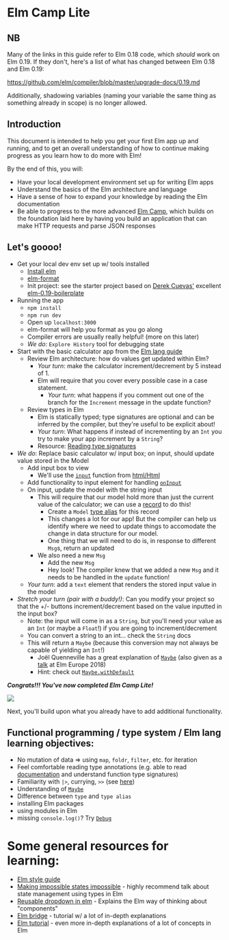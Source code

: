 # Elm Camp Lite

## NB

Many of the links in this guide refer to Elm 0.18 code, which _should_ work on Elm 0.19. If they don't, here's a list of what has changed between Elm 0.18 and Elm 0.19:

https://github.com/elm/compiler/blob/master/upgrade-docs/0.19.md

Additionally, shadowing variables (naming your variable the same thing as something already in scope) is no longer allowed.

## Introduction

This document is intended to help you get your first Elm app up and running, and to get an overall understanding of how to continue making progress as you learn how to do more with Elm!

By the end of this, you will:

- Have your local development environment set up for writing Elm apps
- Understand the basics of the Elm architecture and language
- Have a sense of how to expand your knowledge by reading the Elm documentation
- Be able to progress to the more advanced [Elm Camp](./elm-camp.md), which builds on the foundation laid here by having you build an application that can make HTTP requests and parse JSON responses

## Let's goooo!

- Get your local dev env set up w/ tools installed
  - [Install elm](https://guide.elm-lang.org/install.html)
  - [elm-format](https://github.com/avh4/elm-format)
  - Init project: see the starter project based on [Derek Cuevas'](https://github.com/DerekCuevas/) excellent [elm-0.19-boilerplate](https://github.com/ElmLA/elm-0.19-boilerplate)
- Running the app
  - `npm install`
  - `npm run dev`
  - Open up `localhost:3000`
  - elm-format will help you format as you go along
  - Compiler errors are usually really helpful! (more on this later)
  - _We do_: `Explore History` tool for debugging state
- Start with the basic calculator app from the [Elm lang guide](https://guide.elm-lang.org/architecture/buttons.html)
  - Review Elm architecture: how do values get updated within Elm?
    - _Your turn_: make the calculator increment/decrement by 5 instead of 1.
    - Elm will require that you cover every possible case in a case statement.
      - _Your turn_: what happens if you comment out one of the branch for the `Increment` message in the update function?
  - Review types in Elm
    - Elm is statically typed; type signatures are optional and can be inferred by the compiler, but they're useful to be explicit about!
    - _Your turn_: What happens if instead of incrementing by an `Int` you try to make your app increment by a `String`?
    - Resource: [Reading type signatures](https://guide.elm-lang.org/types/reading_types.html)
- _We do_: Replace basic calculator w/ input box; on input, should update value stored in the Model
  - Add input box to view
    - We'll use the [`input`](https://package.elm-lang.org/packages/elm-lang/html/latest/Html#input) function from [html/Html](https://package.elm-lang.org/packages/elm-lang/html/latest/Html)
  - Add functionality to input element for handling [`onInput`](https://package.elm-lang.org/packages/elm-lang/html/latest/Html-Events#onInput)
  - On input, update the model with the string input
    - This will require that our model hold more than just the current value of the calculator; we can use a [record](https://elm-lang.org/docs/records) to do this!
      - Create a `Model` [type alias](https://guide.elm-lang.org/types/type_aliases.html) for this record
      - This changes a lot for our app! But the compiler can help us identify where we need to update things to accomodate the change in data structure for our model.
      - One thing that we will need to do is, in response to different `Msg`s, return an updated
    - We also need a new `Msg`
      - Add the new `Msg`
      - Hey look! The compiler knew that we added a new `Msg` and it needs to be handled in the `update` function!
  - _Your turn_: add a `text` element that renders the stored input value in the model
- _Stretch your turn (pair with a buddy!)_: Can you modify your project so that the +/- buttons increment/decrement based on the value inputted in the input box?
  - Note: the input will come in as a `String`, but you'll need your value as an `Int` (or maybe a `Float`!) if you are going to increment/decrement
  - You can convert a string to an int... check the `String` docs
  - This will return a `Maybe` (because this conversion may not always be capable of yielding an `Int`!)
    - Joël Quenneville has a great explanation of [`Maybe`](https://robots.thoughtbot.com/maybe-mechanics) (also given as a [talk](https://www.youtube.com/watch?v=43eM4kNbb6c&list=PL-cYi7I913S-VgTSUKWhrUkReM_vMNQxG&t=0s&index=17) at Elm Europe 2018)
    - Hint: check out [`Maybe.withDefault`](https://package.elm-lang.org/packages/elm-lang/core/latest/Maybe#withDefault)

**_Congrats!!! You've now completed Elm Camp Lite!_**

<img src="http://2.bp.blogspot.com/-wG-FITJoPpI/TgimOEWTv2I/AAAAAAAAALU/DoA1shM5RMg/s1600/tada128586606523883736.jpg" />

Next, you'll build upon what you already have to add additional functionality.

## Functional programming / type system / Elm lang learning objectives:

- No mutation of data => using `map`, `foldr`, `filter`, etc. for iteration
- Feel comfortable reading type annotations (e.g. able to read [documentation](http://package.elm-lang.org/packages/elm-lang/core/latest) and understand function type signatures)
- Familiarity with `|>`, currying, `>>` (see [here](https://guide.elm-lang.org/appendix/function_types.html))
- Understanding of [`Maybe`](https://package.elm-lang.org/packages/elm-lang/core/latest/Maybe)
- Difference between `type` and `type alias`
- installing Elm packages
- using modules in Elm
- missing `console.log()`? Try [`Debug`](http://package.elm-lang.org/packages/elm-lang/core/latest/Debug)

# Some general resources for learning:

- [Elm style guide](https://github.com/NoRedInk/elm-style-guide)
- [Making impossible states impossible](https://www.youtube.com/watch?v=IcgmSRJHu_8) - highly recommend talk about state management using types in Elm
- [Reusable dropdown in elm](https://medium.com/elm-shorts/a-reusable-dropdown-in-elm-part-1-d7ac2d106f13) - Explains the Elm way of thinking about "components"
- [Elm bridge](https://elmbridge.github.io/curriculum/) - tutorial w/ a lot of in-depth explanations
- [Elm tutorial](https://www.elm-tutorial.org/en/) - even more in-depth explanations of a lot of concepts in Elm
